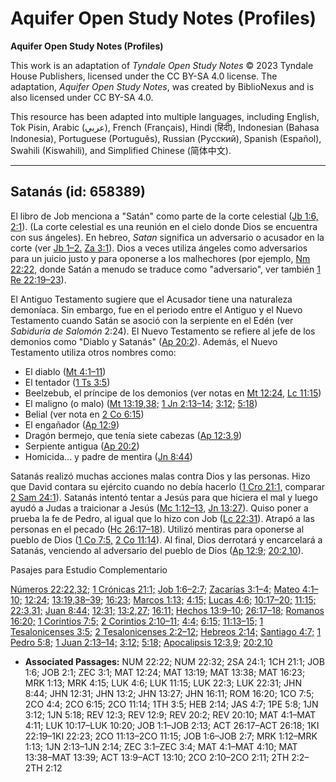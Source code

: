 # Aquifer Open Study Notes (Profiles)

**Aquifer Open Study Notes (Profiles)**

This work is an adaptation of *Tyndale Open Study Notes* © 2023 Tyndale House Publishers, licensed under the CC BY\-SA 4\.0 license. The adaptation, *Aquifer Open Study Notes*, was created by BiblioNexus and is also licensed under CC BY\-SA 4\.0\.

This resource has been adapted into multiple languages, including English, Tok Pisin, Arabic (عربي), French (Français), Hindi (हिंदी), Indonesian (Bahasa Indonesia), Portuguese (Português), Russian (Русский), Spanish (Español), Swahili (Kiswahili), and Simplified Chinese (简体中文).



--------------------------------

## Satanás (id: 658389)

El libro de Job menciona a "Satán" como parte de la corte celestial ([Jb 1:6,](https://ref.ly/Job1:6) [2:1](https://ref.ly/Job2:1)). (La corte celestial es una reunión en el cielo donde Dios se encuentra con sus ángeles). En hebreo, *Satan* significa un adversario o acusador en la corte (ver [Jb 1–2\.](https://ref.ly/Job1:1-Job2:13) [Za 3:1](https://ref.ly/Zech3:1)). Dios a veces utiliza ángeles como adversarios para un juicio justo y para oponerse a los malhechores (por ejemplo, [Nm 22:22](https://ref.ly/Num22:22), donde Satán a menudo se traduce como "adversario", ver también [1 Re 22:19–23](https://ref.ly/1Kgs22:19-1Kgs22:23)).

El Antiguo Testamento sugiere que el Acusador tiene una naturaleza demoníaca. Sin embargo, fue en el periodo entre el Antiguo y el Nuevo Testamento cuando Satán se asoció con la serpiente en el Edén (ver *Sabiduría de Salomón* 2:24\). El Nuevo Testamento se refiere al jefe de los demonios como "Diablo y Satanás" ([Ap 20:2](https://ref.ly/Rev20:2)). Además, el Nuevo Testamento utiliza otros nombres como:

* El diablo ([Mt 4:1–11](https://ref.ly/Matt4:1-Matt4:11))
* El tentador ([1 Ts 3:5](https://ref.ly/1Thess3:5))
* Beelzebub, el príncipe de los demonios (ver notas en [Mt 12:24,](https://ref.ly/Matt12:24) [Lc 11:15](https://ref.ly/Luke11:15))
* El maligno (o malo) ([Mt 13:19](https://ref.ly/Matt13:19),[38;](https://ref.ly/Matt13:38) [1 Jn 2:13–14;](https://ref.ly/1John2:13-1John2:14) [3:12;](https://ref.ly/1John3:12) [5:18](https://ref.ly/1John5:18))
* Belial (ver nota en [2 Co 6:15](https://ref.ly/2Cor6:15))
* El engañador ([Ap 12:9](https://ref.ly/Rev12:9))
* Dragón bermejo, que tenía siete cabezas ([Ap 12:3](https://ref.ly/Rev12:3),[9](https://ref.ly/Rev12:9))
* Serpiente antigua ([Ap 20:2](https://ref.ly/Rev20:2))
* Homicida... y padre de mentira ([Jn 8:44](https://ref.ly/John8:44))

Satanás realizó muchas acciones malas contra Dios y las personas. Hizo que David contara su ejército cuando no debía hacerlo ([1 Cro 21:1,](https://ref.ly/1Chr21:1) comparar [2 Sam 24:1](https://ref.ly/2Sam24:1)). Satanás intentó tentar a Jesús para que hiciera el mal y luego ayudó a Judas a traicionar a Jesús ([Mc 1:12–13,](https://ref.ly/Mark1:12-Mark1:13) [Jn 13:27](https://ref.ly/John13:27)). Quiso poner a prueba la fe de Pedro, al igual que lo hizo con Job ([Lc 22:31](https://ref.ly/Luke22:31)). Atrapó a las personas en el pecado ([Hc 26:17–18](https://ref.ly/Acts26:17-Acts26:18)). Utilizó mentiras para oponerse al pueblo de Dios ([1 Co 7:5,](https://ref.ly/1Cor7:5) [2 Co 11:14](https://ref.ly/2Cor11:14)). Al final, Dios derrotará y encarcelará a Satanás, venciendo al adversario del pueblo de Dios ([Ap 12:9;](https://ref.ly/Rev12:9) [20:2](https://ref.ly/Rev20:2),[10](https://ref.ly/Rev20:10)).

Pasajes para Estudio Complementario

[Números 22:22](https://ref.ly/Num22:22),[32;](https://ref.ly/Num22:32) [1 Crónicas 21:1;](https://ref.ly/1Chr21:1) [Job 1:6–2:7;](https://ref.ly/Job1:6-Job2:7) [Zacarías 3:1–4;](https://ref.ly/Zech3:1-Zech3:4) [Mateo 4:1–10;](https://ref.ly/Matt4:1-Matt4:10) [12:24;](https://ref.ly/Matt12:24) [13:19](https://ref.ly/Matt13:19),[38–39](https://ref.ly/Matt13:38-Matt13:39); [16:23;](https://ref.ly/Matt16:23) [Marcos 1:13;](https://ref.ly/Mark1:13) [4:15;](https://ref.ly/Mark4:15) [Lucas 4:6;](https://ref.ly/Luke4:6) [10:17–20;](https://ref.ly/Luke10:17-Luke10:20) [11:15;](https://ref.ly/Luke11:15) [22:3](https://ref.ly/Luke22:3),[31;](https://ref.ly/Luke22:31) [Juan 8:44;](https://ref.ly/John8:44) [12:31;](https://ref.ly/John12:31) [13:2](https://ref.ly/John13:2),[27](https://ref.ly/John13:27); [16:11;](https://ref.ly/John16:11) [Hechos 13:9–10;](https://ref.ly/Acts13:9-Acts13:10) [26:17–18;](https://ref.ly/Acts26:17-Acts26:18) [Romanos 16:20;](https://ref.ly/Rom16:20) [1 Corintios 7:5;](https://ref.ly/1Cor7:5) [2 Corintios 2:10–11;](https://ref.ly/2Cor2:10-2Cor2:11) [4:4;](https://ref.ly/2Cor4:4) [6:15;](https://ref.ly/2Cor6:15) [11:13–15;](https://ref.ly/2Cor11:13-2Cor11:15) [1 Tesalonicenses 3:5;](https://ref.ly/1Thess3:5) [2 Tesalonicenses 2:2–12;](https://ref.ly/2Thess2:2-2Thess2:12) [Hebreos 2:14;](https://ref.ly/Heb2:14) [Santiago 4:7;](https://ref.ly/Jas4:7) [1 Pedro 5:8;](https://ref.ly/1Pet5:8) [1 Juan 2:13–14;](https://ref.ly/1John2:13-1John2:14) [3:12;](https://ref.ly/1John3:12) [5:18;](https://ref.ly/1John5:18) [Apocalipsis 12:3](https://ref.ly/Rev12:3),[9](https://ref.ly/Rev12:9); [20:2](https://ref.ly/Rev20:2),[10](https://ref.ly/Rev20:10)

* **Associated Passages:** NUM 22:22; NUM 22:32; 2SA 24:1; 1CH 21:1; JOB 1:6; JOB 2:1; ZEC 3:1; MAT 12:24; MAT 13:19; MAT 13:38; MAT 16:23; MRK 1:13; MRK 4:15; LUK 4:6; LUK 11:15; LUK 22:3; LUK 22:31; JHN 8:44; JHN 12:31; JHN 13:2; JHN 13:27; JHN 16:11; ROM 16:20; 1CO 7:5; 2CO 4:4; 2CO 6:15; 2CO 11:14; 1TH 3:5; HEB 2:14; JAS 4:7; 1PE 5:8; 1JN 3:12; 1JN 5:18; REV 12:3; REV 12:9; REV 20:2; REV 20:10; MAT 4:1–MAT 4:11; LUK 10:17–LUK 10:20; JOB 1:1–JOB 2:13; ACT 26:17–ACT 26:18; 1KI 22:19–1KI 22:23; 2CO 11:13–2CO 11:15; JOB 1:6–JOB 2:7; MRK 1:12–MRK 1:13; 1JN 2:13–1JN 2:14; ZEC 3:1–ZEC 3:4; MAT 4:1–MAT 4:10; MAT 13:38–MAT 13:39; ACT 13:9–ACT 13:10; 2CO 2:10–2CO 2:11; 2TH 2:2–2TH 2:12

